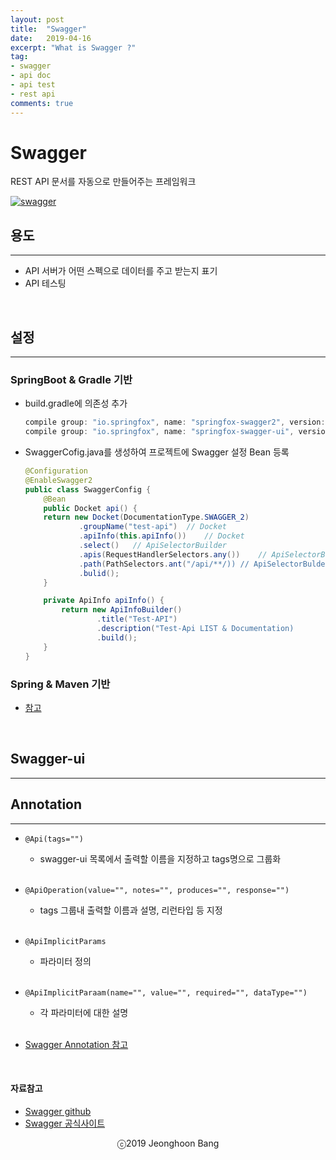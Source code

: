 ```yaml
---
layout: post
title:  "Swagger"
date:   2019-04-16
excerpt: "What is Swagger ?"
tag:
- swagger
- api doc
- api test
- rest api
comments: true
---
```


# Swagger

REST API 문서를 자동으로 만들어주는 프레임워크

[![swagger](https://jeonghoonb.github.io/assets/img/post_2019/20190416_swagger_01.png)](https://jeonghoonb.github.io/assets/img/post_2019/20190416_swagger_01.png)
<br>

## 용도
-------

* API 서버가 어떤 스펙으로 데이터를 주고 받는지 표기
* API 테스팅
<br>

## 설정
-------

### SpringBoot & Gradle 기반
* build.gradle에 의존성 추가

	```java
	compile group: "io.springfox", name: "springfox-swagger2", version: "2.5.0"
	compile group: "io.springfox", name: "springfox-swagger-ui", version: "2.5.0"
	```

* SwaggerCofig.java를 생성하여 프로젝트에 Swagger 설정 Bean 등록

	```java
	@Configuration
	@EnableSwagger2
	public class SwaggerConfig {
		@Bean
	    public Docket api() {
	    return new Docket(DocumentationType.SWAGGER_2)
	    		.groupName("test-api")	// Docket
	            .apiInfo(this.apiInfo())	// Docket
	            .select()	// ApiSelectorBuilder
	            .apis(RequestHandlerSelectors.any())	// ApiSelectorBulder
	            .path(PathSelectors.ant("/api/**/))	// ApiSelectorBulder
	            .bulid();
	    }

	    private ApiInfo apiInfo() {
	    	return new ApiInfoBuilder()
	        		.title("Test-API")
	                .description("Test-Api LIST & Documentation)
	                .build();
	    }
	}
	```
### Spring & Maven 기반
* [참고](https://www.baeldung.com/swagger-2-documentation-for-spring-rest-api)
<br>

## Swagger-ui
---------------


## Annotation
--------------

* `@Api(tags="")`
	* swagger-ui 목록에서 출력할 이름을 지정하고 tags명으로 그룹화
	<br>

* `@ApiOperation(value="", notes="", produces="", response="")`
	* tags 그룹내 출력할 이름과 설명, 리런타입 등 지정
	<br>

* `@ApiImplicitParams`
	* 파라미터 정의
	<br>

* `@ApiImplicitParaam(name="", value="", required="", dataType="")`
	* 각 파라미터에 대한 설명
	<br>

* [Swagger Annotation 참고](https://github.com/swagger-api/swagger-core/wiki/Annotations-1.5.X)
<br>

#### 자료참고
* [Swagger github](https://github.com/swagger-api)
* [Swagger 공식사이트](https://swagger.io/)

<center>ⓒ2019 Jeonghoon Bang</center>